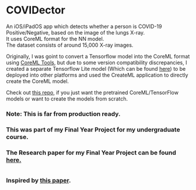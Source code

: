 # COVIDector
An iOS/iPadOS app which detects whether a person is COVID-19 Positive/Negative, based on the image of the lungs X-ray.<br> It uses CoreML format for the NN model. <br>The dataset consists of around 15,000 X-ray images.

Originally, I was goint to convert a Tensorflow model into the CoreML format using <a href="https://coremltools.readme.io/docs">CoreML Tools</a>, but due to some version compatibility discrepancies, I created a separate Tensorflow Lite model (Which can be found <a href="https://github.com/kapilb7/Create_COVIDector_Model">here</a>) to be deployed into other platforms and used the CreateML application to directly create the CoreML model.

Check out <a href="https://github.com/kapilb7/Create_COVIDector_Model">this repo</a>, if you just want the pretrained CoreML/TensorFlow models or want to create the models from scratch.

<h3>Note: This is far from production ready.</h3>
<h3>This was part of my Final Year Project for my undergraduate course.</h3>
<h3>The Research paper for my Final Year Project can be found <a href="https://drive.google.com/file/d/1fYgd4OUgnGzP6vrADuQwnIgpCU3D0-of/view?usp=sharing">here.</a>



<br> Inspired by <a href="https://arxiv.org/pdf/2003.09871.pdf">this paper</a>.
